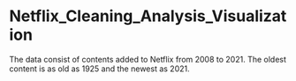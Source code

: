 # Netflix_Cleaning_Analysis_Visualization
 The data consist of contents added to Netflix from 2008 to 2021. The oldest content is as old as 1925 and the newest as 2021. 
